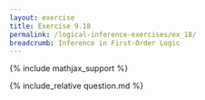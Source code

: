```yaml
---
layout: exercise
title: Exercise 9.18
permalink: /logical-inference-exercises/ex_18/
breadcrumb: Inference in First-Order Logic
---
```


{% include mathjax_support %}

<div><i class="arrow-up loader" data-chapter="logical-inference-exercises" data-exercise="ex_18" data-rating="0"></i></div>
{% include_relative question.md %}
